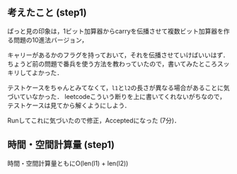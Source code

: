 ## 考えたこと (step1)
ぱっと見の印象は，1ビット加算器からcarryを伝播させて複数ビット加算器を作る問題の10進法バージョン，

キャリーがあるかのフラグを持っておいて，それを伝播させていけばいいはず．
ちょうど前の問題で番兵を使う方法を教わっていたので，書いてみたところスッキリしてよかった．

テストケースをちゃんとみてなくて，`l1`と`l2`の長さが異なる場合があることに気づいていなかった．
leetcodeこういう断りを上に書いてくれないがちなので，テストケースは見てから解くようにしよう．

Runしてこれに気づいたので修正，Acceptedになった (7分)．

## 時間・空間計算量 (step1)
時間・空間計算量ともにO(len(l1) + len(l2))
